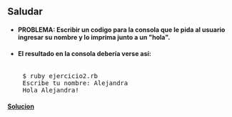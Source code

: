  ## Saludar

 * #### PROBLEMA: Escribir un codigo para la consola que le pida al usuario ingresar su nombre y lo imprima junto a un "hola".

* #### El resultado en la consola debería verse así:

<pre> 
    $ ruby ejercicio2.rb
    Escribe tu nombre: Alejandra
    Hola Alejandra!
</pre> 

 #### [Solucion][2]

 [2]:/Ejercicio2/ejercicio2.rb